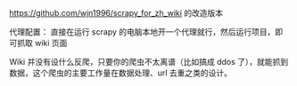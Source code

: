 https://github.com/wjn1996/scrapy_for_zh_wiki 的改造版本

代理配置：
直接在运行 scrapy 的电脑本地开一个代理就行，然后运行项目，即可抓取 wiki 页面

Wiki 并没有设什么反爬，只要你的爬虫不太离谱（比如搞成 ddos 了），就能抓到数据，这个爬虫的主要工作量在数据处理、url 去重之类的设计。

